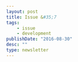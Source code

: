 ```yaml
---
layout: post
title: Issue &#35;7
tags:
    - issue
    - development
publishDate: "2016-08-30"
desc: ""
type: newsletter
---
```



